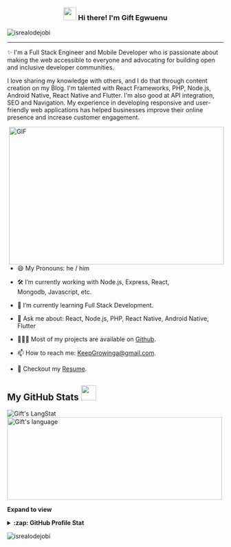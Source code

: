 <!-- Heading -->
<h3 align="center"><img src = "https://raw.githubusercontent.com/MartinHeinz/MartinHeinz/master/wave.gif" width = 30px> Hi there! I'm Gift Egwuenu</h3>

<!-- Profile Views -->

<p align="left"> <img src="https://komarev.com/ghpvc/?username=lauragift21&label=Profile%20views&color=0e75b6&style=flat" alt="isrealodejobi" />
</p>

 <!-- About section -->

---
✨ I'm a Full Stack Engineer and Mobile Developer who is passionate about making the web accessible to everyone and advocating for building open and inclusive developer communities. 

I love sharing my knowledge with others, and I do that through content creation on my Blog. I'm talented with React Frameworks, PHP, Node.js, Android Native, React Native and Flutter. I'm also good at API integration, SEO and Navigation. My experience in developing responsive and user-friendly web applications has helped businesses improve their online presence and increase customer engagement.


<!-- code gif-->
<img align="right" alt="GIF" src="./code.gif" width="500" height="320" />

- 😄 My Pronouns: he / him 

- 🛠 I’m currently working with Node.js, Express, React, <br /> Mongodb, Javascript, etc.

- 🚀 I’m currently learning Full Stack Development.

- 💬 Ask me about: React, Node.js, PHP, React Native, Android Native, Flutter

- 👨🏻‍💻 Most of my projects are available on [Github](https://github.com/iampavangandhi).

- 📫 How to reach me: KeepGrowinga@gmail.com.

- 📝 Checkout my [Resume](https://github.com/KeepGrowingHere/KeepGrowingHere/blob/master/resume.pdf).

<!-- About section: END -->
 
  <!-- GitHub section -->

 ##  My GitHub Stats <img src = "https://raw.githubusercontent.com/iampavangandhi/iampavangandhi/master/gifs/coder.gif" width = 35px> 
 
 <div>
   <img align="center" src="https://github-readme-streak-stats.herokuapp.com/?user=KeepGrowingHere" alt="Gift's LangStat" />
  <img align="center" src="https://github-readme-stats.vercel.app/api/top-langs?username=KeepGrowingHere&langs_count=10&show_icons=true&locale=en&layout=compact&theme=light" alt="Gift's language" height="192px"  width="500px"/>
</div>

**Expand to view**
<details>
  <summary><b>:zap: GitHub Profile Stat</b></summary>
  <img src="https://github-readme-stats.anuraghazra1.vercel.app/api?username=KeepGrowingHere&show_icons=true" />
</details>

<!-- GitHub section: END -->

<!-- Profile Views -->

<p align="left"> <img src="https://komarev.com/ghpvc/?username=KeepGrowingHere&label=Profile%20views&color=0e75b6&style=flat" alt="isrealodejobi" />
</p>

<!-- THE END -->


<!--
**KeepGrowingHere/KeepGrowingHere** is a ✨ _special_ ✨ repository because its `README.md` (this file) appears on your GitHub profile.

Here are some ideas to get you started:

- 🔭 I’m currently working on ...
- 🌱 I’m currently learning ...
- 👯 I’m looking to collaborate on ...
- 🤔 I’m looking for help with ...
- 💬 Ask me about ...
- 📫 How to reach me: ...
- 😄 Pronouns: ...
- ⚡ Fun fact: ...
-->
